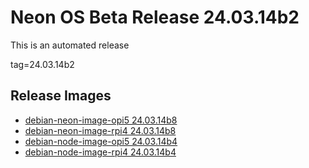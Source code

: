 # Neon OS Beta Release 24.03.14b2
This is an automated release

tag=24.03.14b2

## Release Images
- [debian-neon-image-opi5 24.03.14b8](https://2222.us/app/files/neon_images/core/opi5/dev/debian-neon-image-opi5_2024-03-14_18_03.img.xz)
- [debian-neon-image-rpi4 24.03.14b8](https://2222.us/app/files/neon_images/core/rpi4/dev/debian-neon-image-rpi4_2024-03-14_18_03.img.xz)
- [debian-node-image-opi5 24.03.14b4](https://2222.us/app/files/neon_images/node/opi5/dev/debian-node-image-opi5_2024-03-14_20_50.img.xz)
- [debian-node-image-rpi4 24.03.14b4](https://2222.us/app/files/neon_images/node/rpi4/dev/debian-node-image-rpi4_2024-03-14_20_50.img.xz)
